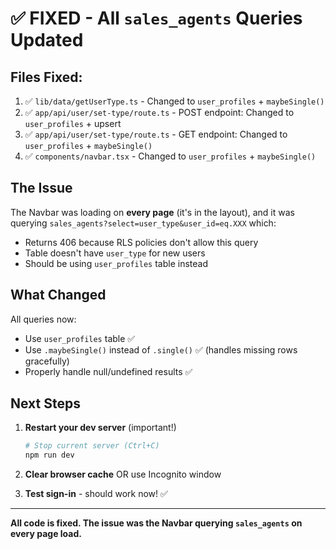 # ✅ FIXED - All `sales_agents` Queries Updated

## Files Fixed:

1. ✅ `lib/data/getUserType.ts` - Changed to `user_profiles` + `maybeSingle()`
2. ✅ `app/api/user/set-type/route.ts` - POST endpoint: Changed to `user_profiles` + upsert
3. ✅ `app/api/user/set-type/route.ts` - GET endpoint: Changed to `user_profiles` + `maybeSingle()`
4. ✅ `components/navbar.tsx` - Changed to `user_profiles` + `maybeSingle()`

## The Issue

The Navbar was loading on **every page** (it's in the layout), and it was querying `sales_agents?select=user_type&user_id=eq.XXX` which:
- Returns 406 because RLS policies don't allow this query
- Table doesn't have `user_type` for new users
- Should be using `user_profiles` table instead

## What Changed

All queries now:
- Use `user_profiles` table ✅
- Use `.maybeSingle()` instead of `.single()` ✅ (handles missing rows gracefully)
- Properly handle null/undefined results ✅

## Next Steps

1. **Restart your dev server** (important!)
   ```bash
   # Stop current server (Ctrl+C)
   npm run dev
   ```

2. **Clear browser cache** OR use Incognito window

3. **Test sign-in** - should work now! ✅

---

**All code is fixed. The issue was the Navbar querying `sales_agents` on every page load.**

